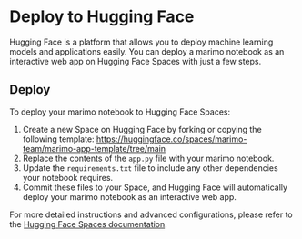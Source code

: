 # Deploy to Hugging Face

Hugging Face is a platform that allows you to deploy machine learning models and applications easily.
You can deploy a marimo notebook as an interactive web app on Hugging Face Spaces with just a few steps.

## Deploy

To deploy your marimo notebook to Hugging Face Spaces:

1. Create a new Space on Hugging Face by forking or copying the following template: <https://huggingface.co/spaces/marimo-team/marimo-app-template/tree/main>
2. Replace the contents of the `app.py` file with your marimo notebook.
3. Update the `requirements.txt` file to include any other dependencies your notebook requires.
4. Commit these files to your Space, and Hugging Face will automatically deploy your marimo notebook as an interactive web app.

For more detailed instructions and advanced configurations, please refer to the [Hugging Face Spaces documentation](https://huggingface.co/docs/hub/spaces-overview).
